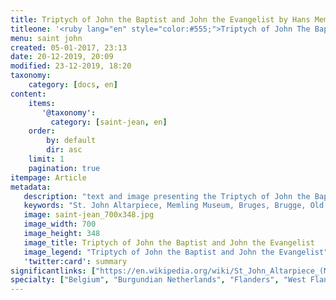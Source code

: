 ```yaml
---
title: Triptych of John the Baptist and John the Evangelist by Hans Memling
titleone: '<ruby lang="en" style="color:#555;">Triptych of John The Baptist and John The Evangelist<rt lang="nl" style="color:#999;">Triptiek van Johannes de Doper en Johannes de Evangelist</rt></ruby>'
menu: saint john
created: 05-01-2017, 23:13
date: 20-12-2019, 20:09
modified: 23-12-2019, 18:20
taxonomy:
    category: [docs, en]
content:
    items:
       '@taxonomy':
         category: [saint-jean, en]
    order:
        by: default
        dir: asc
    limit: 1
    pagination: true
itempage: Article
metadata:
   description: "text and image presenting the Triptych of John the Baptist and John the Evangelist, work of Hans Memling, seenable at the Memling Museum, Old St. John's Hospital of Bruges"
   keywords: "St. John Altarpiece, Memling Museum, Bruges, Brugge, Old St. John's Hospital, Triptych of the two Saint John, Triptych of John the Baptist and John the Evangelist, the Mystic Marriage of St Catherine, Triptiek van Johannes de Doper en Johannes de Evangelist, Hans Memling, Memling, Hans Memlinc, Memlinc"
   image: saint-jean_700x348.jpg
   image_width: 700
   image_height: 348
   image_title: Triptych of John the Baptist and John the Evangelist
   image_legend: "Triptych of John the Baptist and John the Evangelist"
   'twitter:card': summary
significantlinks: ["https://en.wikipedia.org/wiki/St_John_Altarpiece_(Memling)"]
specialty: ["Belgium", "Burgundian Netherlands", "Flanders", "West Flanders", "Bruges", "Brugge", "Early Netherlandish painting", "Flemish Primitives", "Flemish Painting", "Northern Renaissance", "Hospital of Saint John", "Hans Memling Museum", " Hans Memling", "St John Altarpiece", "Triptych of John the Baptist and John the Evangelist", "Triptych of the two Saints John", "Triptiek van Johannes de Doper en Johannes de Evangelist", "Hans Memling", "Memling"]
---
```

